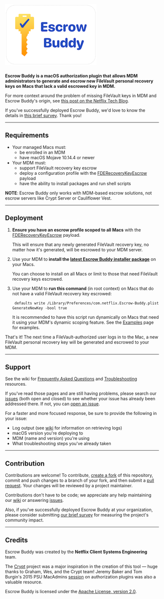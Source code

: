 # ![Escrow Buddy](images/escrow_buddy_logo_300px.png)

**Escrow Buddy is a macOS authorization plugin that allows MDM administrators to generate and escrow new FileVault personal recovery keys on Macs that lack a valid escrowed key in MDM.**

For more context around the problem of missing FileVault keys in MDM and Escrow Buddy's origin, see [this post on the Netflix Tech Blog](https://netflixtechblog.com/escrow-buddy-an-open-source-tool-from-netflix-for-remediation-of-missing-filevault-keys-in-mdm-815aef5107cd).

If you've successfully deployed Escrow Buddy, we'd love to know the details in [this brief survey](https://forms.gle/cRY3t2cRwZMQtGbb8). Thank you!

---

## Requirements

- Your managed Macs must:
    - be enrolled in an MDM
    - have macOS Mojave 10.14.4 or newer
- Your MDM must:
    - support FileVault recovery key escrow
    - deploy a configuration profile with the [FDERecoveryKeyEscrow](https://developer.apple.com/documentation/devicemanagement/fderecoverykeyescrow) payload
    - have the ability to install packages and run shell scripts

**NOTE**: Escrow Buddy only works with MDM-based escrow solutions, not escrow servers like Crypt Server or Cauliflower Vest.

---

## Deployment

1. **Ensure you have an escrow profile scoped to all Macs** with the [FDERecoveryKeyEscrow](https://developer.apple.com/documentation/devicemanagement/fderecoverykeyescrow) payload.

    This will ensure that any newly generated FileVault recovery key, no matter how it's generated, will be escrowed to your MDM server.

1. Use your MDM to **install the [latest Escrow Buddy installer package](https://github.com/macadmins/escrow-buddy/releases/latest)** on your Macs.

    You can choose to install on all Macs or limit to those that need FileVault recovery keys escrowed.

1. Use your MDM to **run this command** (in root context) on Macs that do not have a valid FileVault recovery key escrowed:

        defaults write /Library/Preferences/com.netflix.Escrow-Buddy.plist GenerateNewKey -bool true

    It is recommended to have this script run dynamically on Macs that need it using your MDM's dynamic scoping feature. See the [Examples](https://github.com/macadmins/escrow-buddy/wiki/Examples) page for examples.

That's it! The next time a FileVault-authorized user logs in to the Mac, a new FileVault personal recovery key will be generated and escrowed to your MDM.

---

## Support

See the wiki for [Frequently Asked Questions](https://github.com/macadmins/escrow-buddy/wiki/FAQ) and [Troubleshooting](https://github.com/macadmins/escrow-buddy/wiki/Troubleshooting) resources.

If you've read those pages and are still having problems, please search our [issues](https://github.com/macadmins/escrow-buddy/issues) (both open and closed) to see whether your issue has already been addressed there. If not, you can [open an issue](https://github.com/macadmins/escrow-buddy/issues/new?template=default.md).

For a faster and more focused response, be sure to provide the following in your issue:

- Log output (see [wiki](https://github.com/macadmins/escrow-buddy/wiki/FAQ#how-do-i-view-escrow-buddys-logs) for information on retrieving logs)
- macOS version you're deploying to
- MDM (name and version) you're using
- What troubleshooting steps you've already taken

---

## Contribution

Contributions are welcome! To contribute, [create a fork](https://github.com/macadmins/escrow-buddy/fork) of this repository, commit and push changes to a branch of your fork, and then submit a [pull request](https://docs.github.com/en/pull-requests/collaborating-with-pull-requests/proposing-changes-to-your-work-with-pull-requests/creating-a-pull-request). Your changes will be reviewed by a project maintainer.

Contributions don't have to be code; we appreciate any help maintaining our [wiki](https://github.com/macadmins/escrow-buddy/wiki) or answering [issues](https://github.com/macadmins/escrow-buddy/issues).

Also, if you've successfully deployed Escrow Buddy at your organization, please consider submitting [our brief survey](https://forms.gle/cRY3t2cRwZMQtGbb8) for measuring the project's community impact.

---

## Credits

Escrow Buddy was created by the **Netflix Client Systems Engineering** team.

The [Crypt](https://github.com/grahamgilbert/crypt) project was a major inspiration in the creation of this tool — huge thanks to Graham, Wes, and the Crypt team! Jeremy Baker and Tom Burgin's 2015 PSU MacAdmins [session](https://www.youtube.com/watch?v=tcmql5byA_I) on authorization plugins was also a valuable resource.

Escrow Buddy is licensed under the [Apache License, version 2.0](https://www.apache.org/licenses/LICENSE-2.0).

